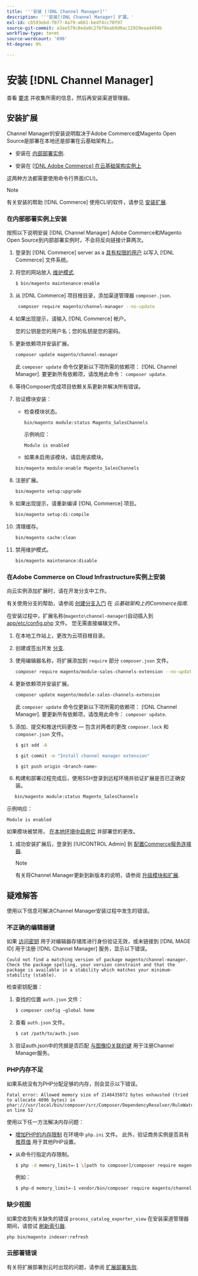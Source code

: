 ```yaml
---
title: '''安装 [!DNL Channel Manager]‘'
description: '''安装[!DNL Channel Manager] 扩展。'
exl-id: cb593ebd-f077-4a79-a661-bedf4cc70f97
source-git-commit: a3ae579c0eda0c27bf8eab9d0ac12919eaad494b
workflow-type: tm+mt
source-wordcount: '698'
ht-degree: 0%

---
```



# 安装 [!DNL Channel Manager]

查看 [要求](onboard.md#requirements) 并收集所需的信息，然后再安装渠道管理器。

## 安装扩展

Channel Manager的安装说明取决于Adobe Commerce或Magento Open Source是部署在本地还是部署在云基础架构上。

- 安装在 [内部部署实例](#install-on-an-on-premises-instance).

- 安装在 [[!DNL Adobe Commerce] 在云基础架构实例上](#install-adobe-commerce-on-cloud-infrastructure)

这两种方法都需要使用命令行界面(CLI)。

>[!NOTE]
>
>有关安装的帮助 [!DNL Commerce] 使用CLI的软件，请参见 [安装扩展](https://experienceleague.adobe.com/docs/commerce-operations/installation-guide/tutorials/extensions.html).

### 在内部部署实例上安装

按照以下说明安装 [!DNL Channel Manager] Adobe Commerce和Magento Open Source到内部部署实例时，不会将反向链接计算两次。

1. 登录到 [!DNL Commerce] server as a [具有权限的用户](https://experienceleague.adobe.com/docs/commerce-operations/installation-guide/prerequisites/file-system/configure-permissions.html) 以写入 [!DNL Commerce] 文件系统。

1. 将您的网站放入 [维护模式](https://experienceleague.adobe.com/docs/commerce-operations/installation-guide/tutorials/maintenance-mode.html).

   ```bash
   $ bin/magento maintenance:enable
   ```

1. 从 [!DNL Commerce] 项目根目录，添加渠道管理器 `composer.json`.

   ```bash
    composer require magento/channel-manager --no-update
   ```

1. 如果出现提示，请输入 [!DNL Commerce] 帐户。

   您的公钥是您的用户名；您的私钥是您的密码。

1. 更新依赖项并安装扩展。

   ```bash
   composer update magento/channel-manager
   ```

   此 `composer update` 命令仅更新以下项所需的依赖项： [!DNL Channel Manager]. 要更新所有依赖项，请改用此命令： `composer update`.

1. 等待Composer完成项目依赖关系更新并解决所有错误。

1. 验证模块安装：

   - 检查模块状态。

      ```bash
      bin/magento module:status Magento_SalesChannels
      ```

      示例响应：

      ```terminal
      Module is enabled
      ```

   - 如果未启用该模块，请启用该模块。

   ```bash
   bin/magento module:enable Magento_SalesChannels
   ```

1. 注册扩展。

   ```bash
   bin/magento setup:upgrade
   ```

1. 如果出现提示，请重新编译 [!DNL Commerce] 项目。

   ```bash
   bin/magento setup:di:compile
   ```

1. 清理缓存。

   ```bash
   bin/magento cache:clean
   ```

1. 禁用维护模式。

   ```bash
   bin/magento maintenance:disable
   ```

### 在Adobe Commerce on Cloud Infrastructure实例上安装

向云实例添加扩展时，请在开发分支中工作。

有关使用分支的帮助，请参阅 [创建分支入门](https://experienceleague.adobe.com/docs/commerce-cloud-service/user-guide/develop/cli-branches.html) 在 _云基础架构上的Commerce指南_.

在安装过程中，扩展名称(`magento\channel-manager`)自动插入到 [app/etc/config.php](https://experienceleague.adobe.com/docs/commerce-cloud-service/user-guide/configure-store/store-settings.html) 文件。 您无需直接编辑文件。

1. 在本地工作站上，更改为云项目根目录。

1. 创建或签出开发 [分支](https://experienceleague.adobe.com/docs/commerce-cloud-service/user-guide/develop/cli-branches.html).

1. 使用编辑器名称，将扩展添加到 `require` 部分 `composer.json` 文件。

   ```bash
   composer require magento/module-sales-channels-extension --no-update
   ```

1. 更新依赖项并安装扩展。

   ```bash
   composer update magento/module-sales-channels-extension
   ```

   此 `composer update` 命令仅更新以下项所需的依赖项： [!DNL Channel Manager]. 要更新所有依赖项，请改用此命令： `composer update`.

1. 添加、提交和推送代码更改 — 包含对两者的更改 `composer.lock` 和 `composer.json` 文件。

   ```bash
   $ git add -A
   ```

   ```bash
   $ git commit -m "Install channel manager extension" 
   ```

   ```bash
   $ git push origin <branch-name>
   ```

1. 构建和部署过程完成后，使用SSH登录到远程环境并验证扩展是否已正确安装。

```bash
   bin/magento module:status Magento_SalesChannels
```

示例响应：

```terminal
Module is enabled
```

如果模块被禁用， [在本地环境中启用它](https://experienceleague.adobe.com/docs/commerce-cloud-service/user-guide/configure-store/extensions.html) 并部署您的更改。


1. 成功安装扩展后，登录到 [!UICONTROL Admin] 到 [配置Commerce服务连接器](connect.md).

   >[!NOTE]
   >
   >有关将Channel Manager更新到新版本的说明，请参阅 [升级模块和扩展](https://experienceleague.adobe.com/docs/commerce-operations/upgrade-guide/modules/upgrade.html).


## 疑难解答

使用以下信息可解决Channel Manager安装过程中发生的错误。

### 不正确的编辑器键

如果 [访问密钥](https://experienceleague.adobe.com/docs/commerce-operations/installation-guide/prerequisites/authentication-keys.html) 用于对编辑器存储库进行身份验证无效，或未链接到 [!DNL MAGE ID] 用于注册 [!DNL Channel Manager] 服务，显示以下错误。

```terminal
Could not find a matching version of package magento/channel-manager. Check the package spelling, your version constraint and that the package is available in a stability which matches your minimum-stability (stable).
```

检查密钥配置：

1. 查找的位置 `auth.json` 文件：

   ```bash
   $ composer config –global home
   ```

1. 查看 `auth.json` 文件。

   ```bash
   $ cat /path/to/auth.json
   ```

1. 验证auth.json中的凭据是否匹配 [与图像ID关联的键](https://experienceleague.adobe.com/docs/commerce-operations/installation-guide/prerequisites/authentication-keys.html) 用于注册Channel Manager服务。

### PHP内存不足

如果系统没有为PHP分配足够的内存，则会显示以下错误。

```terminal
Fatal error: Allowed memory size of 2146435072 bytes exhausted (tried to allocate 4096 bytes) in phar:///usr/local/bin/composer/src/Composer/DependencyResolver/RuleWatchGraph.php on line 52
```

使用以下任一方法解决内存问题：

- [增加PHP的内存限制](https://experienceleague.adobe.com/docs/commerce-cloud-service/user-guide/configure/app/php-settings.html) 在环境中 `php.ini` 文件。 此外，验证商务实例是否具有 [推荐值](https://experienceleague.adobe.com/docs/commerce-operations/installation-guide/prerequisites/php-settings.html) 用于其他PHP设置。

- 从命令行指定内存限制。

   ```bash
   $ php -d memory_limit=-1 \[path to composer]/composer require magento/payment-services.
   ```

   例如：

   ```bash
   $ php-d memory_limit=-1 vendor/bin/composer require magento/channel-manager
   ```

### 缺少视图

如果您收到有关缺失的错误 `process_catalog_exporter_view` 在安装渠道管理器期间，请尝试 [刷新索引器](https://experienceleague.adobe.com/docs/commerce-operations/configuration-guide/cli/manage-indexers.html).

```bash
php bin/magento indexer:refresh
```

### 云部署错误

有关将扩展部署到云时出现的问题，请参阅 [扩展部署失败](https://experienceleague.adobe.com/docs/commerce-cloud-service/user-guide/develop/deploy/recover-failed-deployment.html).
